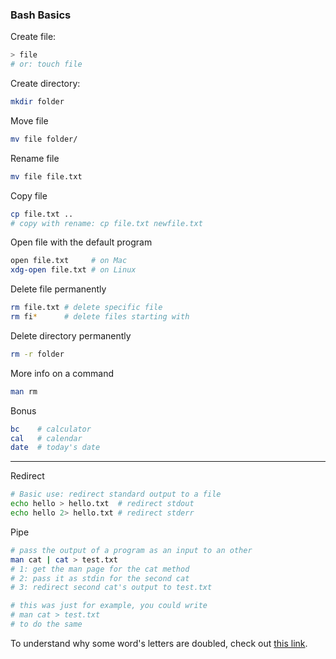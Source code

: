 ### Bash Basics
Create file:
```bash
> file
# or: touch file
```

Create directory:
```bash
mkdir folder
```

Move file
```bash
mv file folder/
```

Rename file
```bash
mv file file.txt
```

Copy file
```bash
cp file.txt ..
# copy with rename: cp file.txt newfile.txt
```

Open file with the default program
```bash
open file.txt     # on Mac
xdg-open file.txt # on Linux
```

Delete file permanently
```bash
rm file.txt # delete specific file
rm fi*      # delete files starting with
```

Delete directory permanently
```bash
rm -r folder
```

More info on a command
```bash
man rm
```

Bonus
```bash
bc    # calculator
cal   # calendar
date  # today's date
```

--------

Redirect  
```bash
# Basic use: redirect standard output to a file
echo hello > hello.txt  # redirect stdout
echo hello 2> hello.txt # redirect stderr
```

Pipe
```bash
# pass the output of a program as an input to an other
man cat | cat > test.txt
# 1: get the man page for the cat method
# 2: pass it as stdin for the second cat
# 3: redirect second cat's output to test.txt

# this was just for example, you could write
# man cat > test.txt
# to do the same
```
To understand why some word's letters are doubled, check out [this link](http://stackoverflow.com/questions/26634497/redirecting-man-page-output-to-file-results-in-double-letters-in-words/26635053#26635053).
